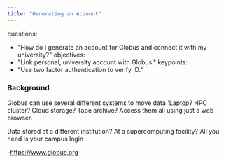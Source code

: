 ```yaml
---
title: "Generating an Account"
---
```

questions:
- "How do I generate an account for Globus and connect it with my university?"
objectives:
- "Link personal, university account with Globus."
keypoints:
- "Use two factor authentication to verify ID."

### Background

Globus can use several different systems to move data
'Laptop? HPC cluster? Cloud storage? Tape archive? Access them all using just a web browser.

Data stored at a different institution? At a supercomputing facility? All you need is your campus login

-https://www.globus.org
